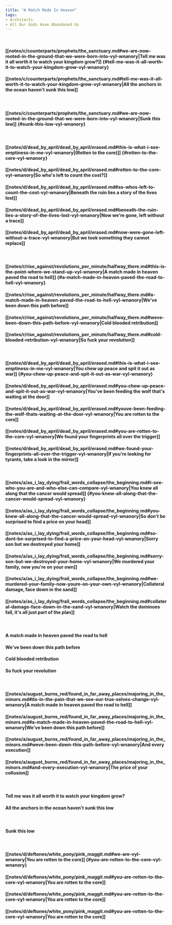 ```yaml
---
title: "A Match Made In Heaven"
tags:
- Architects
- All Our Gods Have Abandoned Us
---
```

&nbsp;
#### [[notes/c/counterparts/prophets/the_sanctuary.md#we-are-now-rooted-in-the-ground-that-we-were-born-into-vyl-wnanory|Tell me was it all worth it to watch your kingdom grow?]] {#tell-me-was-it-all-worth-it-to-watch-your-kingdom-grow-vyl-wnanory}
#### [[notes/c/counterparts/prophets/the_sanctuary.md#tell-me-was-it-all-worth-it-to-watch-your-kingdom-grow-vyl-wnanory|All the anchors in the ocean haven't sunk this low]]
&nbsp;
#### [[notes/c/counterparts/prophets/the_sanctuary.md#we-are-now-rooted-in-the-ground-that-we-were-born-into-vyl-wnanory|Sunk this low]] {#sunk-this-low-vyl-wnanory}
&nbsp;
#### [[notes/d/dead_by_april/dead_by_april/erased.md#this-is-what-i-see-emptiness-in-me-vyl-wnanory|(Rotten to the core)]] {#rotten-to-the-core-vyl-wnanory}
#### [[notes/d/dead_by_april/dead_by_april/erased.md#rotten-to-the-core-vyl-wnanory|So who's left to count the cost?]]
#### [[notes/d/dead_by_april/dead_by_april/erased.md#so-whos-left-to-count-the-cost-vyl-wnanory|Beneath the ruin lies a story of the lives lost]]
#### [[notes/d/dead_by_april/dead_by_april/erased.md#beneath-the-ruin-lies-a-story-of-the-lives-lost-vyl-wnanory|Now we're gone, left without a trace]]
#### [[notes/d/dead_by_april/dead_by_april/erased.md#now-were-gone-left-without-a-trace-vyl-wnanory|But we took something they cannot replace]]
&nbsp;
#### [[notes/r/rise_against/revolutions_per_minute/halfway_there.md#this-is-the-point-where-we-stand-up-vyl-wnanory|A match made in heaven paved the road to hell]] {#a-match-made-in-heaven-paved-the-road-to-hell-vyl-wnanory}
#### [[notes/r/rise_against/revolutions_per_minute/halfway_there.md#a-match-made-in-heaven-paved-the-road-to-hell-vyl-wnanory|We've been down this path before]]
#### [[notes/r/rise_against/revolutions_per_minute/halfway_there.md#weve-been-down-this-path-before-vyl-wnanory|Cold blooded retribution]]
#### [[notes/r/rise_against/revolutions_per_minute/halfway_there.md#cold-blooded-retribution-vyl-wnanory|So fuck your revolution]]
&nbsp;
#### [[notes/d/dead_by_april/dead_by_april/erased.md#this-is-what-i-see-emptiness-in-me-vyl-wnanory|You chew up peace and spit it out as war]] {#you-chew-up-peace-and-spit-it-out-as-war-vyl-wnanory}
#### [[notes/d/dead_by_april/dead_by_april/erased.md#you-chew-up-peace-and-spit-it-out-as-war-vyl-wnanory|You've been feeding the wolf that's waiting at the door]]
#### [[notes/d/dead_by_april/dead_by_april/erased.md#youve-been-feeding-the-wolf-thats-waiting-at-the-door-vyl-wnanory|You are rotten to the core]]
#### [[notes/d/dead_by_april/dead_by_april/erased.md#you-are-rotten-to-the-core-vyl-wnanory|We found your fingerprints all over the trigger]]
#### [[notes/d/dead_by_april/dead_by_april/erased.md#we-found-your-fingerprints-all-over-the-trigger-vyl-wnanory|If you're looking for tyrants, take a look in the mirror]]
&nbsp;
#### [[notes/a/as_i_lay_dying/frail_words_collapse/the_beginning.md#i-see-who-you-are-and-who-else-can-compare-vyl-wnanory|You knew all along that the cancer would spread]] {#you-knew-all-along-that-the-cancer-would-spread-vyl-wnanory}
#### [[notes/a/as_i_lay_dying/frail_words_collapse/the_beginning.md#you-knew-all-along-that-the-cancer-would-spread-vyl-wnanory|So don't be surprised to find a price on your head]]
#### [[notes/a/as_i_lay_dying/frail_words_collapse/the_beginning.md#so-dont-be-surprised-to-find-a-price-on-your-head-vyl-wnanory|Sorry son but we destroyed your home]]
#### [[notes/a/as_i_lay_dying/frail_words_collapse/the_beginning.md#sorry-son-but-we-destroyed-your-home-vyl-wnanory|We murdered your family, now you're on your own]]
#### [[notes/a/as_i_lay_dying/frail_words_collapse/the_beginning.md#we-murdered-your-family-now-youre-on-your-own-vyl-wnanory|Collateral damage, face down in the sand]]
#### [[notes/a/as_i_lay_dying/frail_words_collapse/the_beginning.md#collateral-damage-face-down-in-the-sand-vyl-wnanory|Watch the dominoes fall, it's all just part of the plan]]
&nbsp;
#### A match made in heaven paved the road to hell
#### We've been down this path before
#### Cold blooded retribution
#### So fuck your revolution
&nbsp;
#### [[notes/a/august_burns_red/found_in_far_away_places/majoring_in_the_minors.md#its-in-the-pain-that-we-see-our-true-selves-change-vyl-wnanory|A match made in heaven paved the road to hell]]
#### [[notes/a/august_burns_red/found_in_far_away_places/majoring_in_the_minors.md#a-match-made-in-heaven-paved-the-road-to-hell-vyl-wnanory|We've been down this path before]]
#### [[notes/a/august_burns_red/found_in_far_away_places/majoring_in_the_minors.md#weve-been-down-this-path-before-vyl-wnanory|And every execution]]
#### [[notes/a/august_burns_red/found_in_far_away_places/majoring_in_the_minors.md#and-every-execution-vyl-wnanory|The price of your collusion]]
&nbsp;
#### Tell me was it all worth it to watch your kingdom grow?
#### All the anchors in the ocean haven't sunk this low
&nbsp;
#### Sunk this low
&nbsp;
#### [[notes/d/deftones/white_pony/pink_maggit.md#we-are-vyl-wnanory|You are rotten to the core]] {#you-are-rotten-to-the-core-vyl-wnanory}
#### [[notes/d/deftones/white_pony/pink_maggit.md#you-are-rotten-to-the-core-vyl-wnanory|You are rotten to the core]]
#### [[notes/d/deftones/white_pony/pink_maggit.md#you-are-rotten-to-the-core-vyl-wnanory|You are rotten to the core]]
#### [[notes/d/deftones/white_pony/pink_maggit.md#you-are-rotten-to-the-core-vyl-wnanory|You are rotten to the core]]
